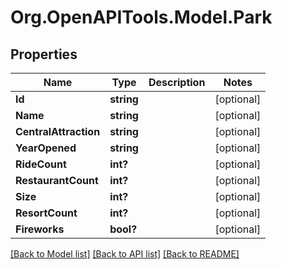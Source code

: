 # Org.OpenAPITools.Model.Park
## Properties

Name | Type | Description | Notes
------------ | ------------- | ------------- | -------------
**Id** | **string** |  | [optional] 
**Name** | **string** |  | [optional] 
**CentralAttraction** | **string** |  | [optional] 
**YearOpened** | **string** |  | [optional] 
**RideCount** | **int?** |  | [optional] 
**RestaurantCount** | **int?** |  | [optional] 
**Size** | **int?** |  | [optional] 
**ResortCount** | **int?** |  | [optional] 
**Fireworks** | **bool?** |  | [optional] 

[[Back to Model list]](../README.md#documentation-for-models) [[Back to API list]](../README.md#documentation-for-api-endpoints) [[Back to README]](../README.md)

